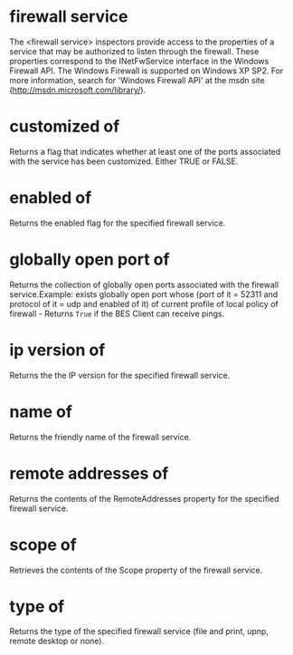# firewall service

The &lt;firewall service&gt; inspectors provide access to the properties of a service that may be authorized to listen through the firewall. These properties correspond to the INetFwService interface in the Windows Firewall API. The Windows Firewall is supported on Windows XP SP2. For more information, search for &#39;Windows Firewall API&#39; at the msdn site (http://msdn.microsoft.com/library/).

# customized of <firewall service>

Returns a flag that indicates whether at least one of the ports associated with the service has been customized. Either TRUE or FALSE.

# enabled of <firewall service>

Returns the enabled flag for the specified firewall service.

# globally open port of <firewall service>

Returns the collection of globally open ports associated with the firewall service.Example: exists globally open port whose (port of it = 52311 and protocol of it = udp and enabled of it) of current profile of local policy of firewall - Returns `True` if the BES Client can receive pings.

# ip version of <firewall service>

Returns the the IP version for the specified firewall service.

# name of <firewall service>

Returns the friendly name of the firewall service.

# remote addresses of <firewall service>

Returns the contents of the RemoteAddresses property for the specified firewall service.

# scope of <firewall service>

Retrieves the contents of the Scope property of the firewall service.

# type of <firewall service>

Returns the type of the specified firewall service (file and print, upnp, remote desktop or none).
